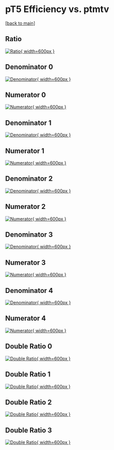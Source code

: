 # pT5 Efficiency vs. ptmtv

[[back to main](./)]



## Ratio

[![Ratio](../mtv/var/pT5_xtr_13_-1_eff_ptmtv.png){ width=600px }](../mtv/var/pT5_xtr_13_-1_eff_ptmtv.pdf)

## Denominator 0

[![Denominator](../mtv/den/pT5_xtr_13_-1_eff_ptmtv_den0.png){ width=600px }](../mtv/den/pT5_xtr_13_-1_eff_ptmtv_den0.pdf)

## Numerator 0

[![Numerator](../mtv/num/pT5_xtr_13_-1_eff_ptmtv_num0.png){ width=600px }](../mtv/num/pT5_xtr_13_-1_eff_ptmtv_num0.pdf)

## Denominator 1

[![Denominator](../mtv/den/pT5_xtr_13_-1_eff_ptmtv_den1.png){ width=600px }](../mtv/den/pT5_xtr_13_-1_eff_ptmtv_den1.pdf)

## Numerator 1

[![Numerator](../mtv/num/pT5_xtr_13_-1_eff_ptmtv_num1.png){ width=600px }](../mtv/num/pT5_xtr_13_-1_eff_ptmtv_num1.pdf)

## Denominator 2

[![Denominator](../mtv/den/pT5_xtr_13_-1_eff_ptmtv_den2.png){ width=600px }](../mtv/den/pT5_xtr_13_-1_eff_ptmtv_den2.pdf)

## Numerator 2

[![Numerator](../mtv/num/pT5_xtr_13_-1_eff_ptmtv_num2.png){ width=600px }](../mtv/num/pT5_xtr_13_-1_eff_ptmtv_num2.pdf)

## Denominator 3

[![Denominator](../mtv/den/pT5_xtr_13_-1_eff_ptmtv_den3.png){ width=600px }](../mtv/den/pT5_xtr_13_-1_eff_ptmtv_den3.pdf)

## Numerator 3

[![Numerator](../mtv/num/pT5_xtr_13_-1_eff_ptmtv_num3.png){ width=600px }](../mtv/num/pT5_xtr_13_-1_eff_ptmtv_num3.pdf)

## Denominator 4

[![Denominator](../mtv/den/pT5_xtr_13_-1_eff_ptmtv_den4.png){ width=600px }](../mtv/den/pT5_xtr_13_-1_eff_ptmtv_den4.pdf)

## Numerator 4

[![Numerator](../mtv/num/pT5_xtr_13_-1_eff_ptmtv_num4.png){ width=600px }](../mtv/num/pT5_xtr_13_-1_eff_ptmtv_num4.pdf)

## Double Ratio 0

[![Double Ratio](../mtv/ratio/pT5_xtr_13_-1_eff_ptmtv_ratio0.png){ width=600px }](../mtv/ratio/pT5_xtr_13_-1_eff_ptmtv_ratio0.pdf)

## Double Ratio 1

[![Double Ratio](../mtv/ratio/pT5_xtr_13_-1_eff_ptmtv_ratio1.png){ width=600px }](../mtv/ratio/pT5_xtr_13_-1_eff_ptmtv_ratio1.pdf)

## Double Ratio 2

[![Double Ratio](../mtv/ratio/pT5_xtr_13_-1_eff_ptmtv_ratio2.png){ width=600px }](../mtv/ratio/pT5_xtr_13_-1_eff_ptmtv_ratio2.pdf)

## Double Ratio 3

[![Double Ratio](../mtv/ratio/pT5_xtr_13_-1_eff_ptmtv_ratio3.png){ width=600px }](../mtv/ratio/pT5_xtr_13_-1_eff_ptmtv_ratio3.pdf)

